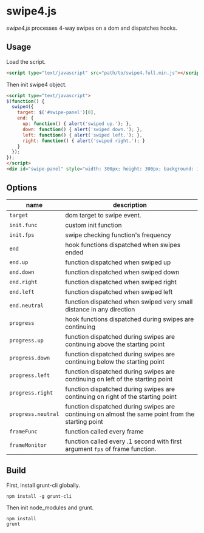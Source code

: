 swipe4.js
=========

_swipe4.js_ processes 4-way swipes on a dom and dispatches hooks.

Usage
-----

Load the script.
```html
<script type="text/javascript" src="path/to/swipe4.full.min.js"></script>
```

Then init swipe4 object.
```html
<script type="text/javascript">
$(function() {
  swipe4({
    target: $('#swipe-panel')[0],
    end: {
      up: function() { alert('swiped up.'); },
      down: function() { alert('swiped down.'); },
      left: function() { alert('swiped left.'); },
      right: function() { alert('swiped right.'); }
    }
  });
});
</script>
<div id="swipe-panel" style="width: 300px; height: 300px; background: indianred; "></div>
```

Options
-------

 name               | description
--------------------|---------------------------
 `target`           | dom target to swipe event.
 `init.func`        | custom init function
 `init.fps`         | swipe checking function's frequency
 `end`              | hook functions dispatched when swipes ended
 `end.up`           | function dispatched when swiped up
 `end.down`         | function dispatched when swiped down
 `end.right`        | function dispatched when swiped right
 `end.left`         | function dispatched when swiped left
 `end.neutral`      | function dispatched when swiped very small distance in any direction
 `progress`         | hook functions dispatched during swipes are continuing
 `progress.up`      | function dispatched during swipes are continuing above the starting point
 `progress.down`    | function dispatched during swipes are continuing below the starting point
 `progress.left`    | function dispatched during swipes are continuing on left of the starting point
 `progress.right`   | function dispatched during swipes are continuing on right of the starting point
 `progress.neutral` | function dispatched during swipes are continuing on almost the same point from the starting point
 `frameFunc`        | function called every frame
 `frameMonitor`     | function called every .1 second with first argument `fps` of frame function.


Build
-----

First, install grunt-cli globally.

```
npm install -g grunt-cli
```

Then init node_modules and grunt.

```
npm install
grunt
```
